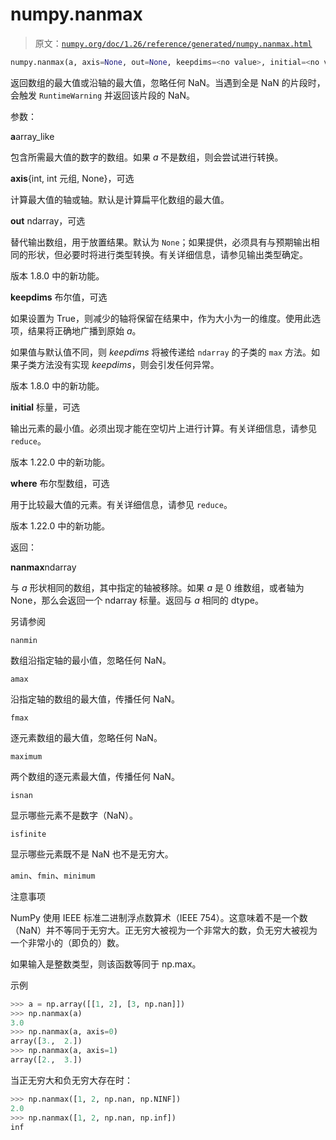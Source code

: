 # numpy.nanmax

> 原文：[`numpy.org/doc/1.26/reference/generated/numpy.nanmax.html`](https://numpy.org/doc/1.26/reference/generated/numpy.nanmax.html)

```py
numpy.nanmax(a, axis=None, out=None, keepdims=<no value>, initial=<no value>, where=<no value>)
```

返回数组的最大值或沿轴的最大值，忽略任何 NaN。当遇到全是 NaN 的片段时，会触发 `RuntimeWarning` 并返回该片段的 NaN。

参数：

**a**array_like

包含所需最大值的数字的数组。如果 *a* 不是数组，则会尝试进行转换。

**axis**{int, int 元组, None}，可选

计算最大值的轴或轴。默认是计算扁平化数组的最大值。

**out** ndarray，可选

替代输出数组，用于放置结果。默认为 `None`；如果提供，必须具有与预期输出相同的形状，但必要时将进行类型转换。有关详细信息，请参见输出类型确定。

版本 1.8.0 中的新功能。

**keepdims** 布尔值，可选

如果设置为 True，则减少的轴将保留在结果中，作为大小为一的维度。使用此选项，结果将正确地广播到原始 *a*。

如果值与默认值不同，则 *keepdims* 将被传递给 `ndarray` 的子类的 `max` 方法。如果子类方法没有实现 *keepdims*，则会引发任何异常。

版本 1.8.0 中的新功能。

**initial** 标量，可选

输出元素的最小值。必须出现才能在空切片上进行计算。有关详细信息，请参见`reduce`。

版本 1.22.0 中的新功能。

**where** 布尔型数组，可选

用于比较最大值的元素。有关详细信息，请参见 `reduce`。

版本 1.22.0 中的新功能。

返回：

**nanmax**ndarray

与 *a* 形状相同的数组，其中指定的轴被移除。如果 *a* 是 0 维数组，或者轴为 None，那么会返回一个 ndarray 标量。返回与 *a* 相同的 dtype。

另请参阅

`nanmin`

数组沿指定轴的最小值，忽略任何 NaN。

`amax`

沿指定轴的数组的最大值，传播任何 NaN。

`fmax`

逐元素数组的最大值，忽略任何 NaN。

`maximum`

两个数组的逐元素最大值，传播任何 NaN。

`isnan`

显示哪些元素不是数字（NaN）。

`isfinite`

显示哪些元素既不是 NaN 也不是无穷大。

`amin`、`fmin`、`minimum`

注意事项

NumPy 使用 IEEE 标准二进制浮点数算术（IEEE 754）。这意味着不是一个数（NaN）并不等同于无穷大。正无穷大被视为一个非常大的数，负无穷大被视为一个非常小的（即负的）数。

如果输入是整数类型，则该函数等同于 np.max。

示例

```py
>>> a = np.array([[1, 2], [3, np.nan]])
>>> np.nanmax(a)
3.0
>>> np.nanmax(a, axis=0)
array([3.,  2.])
>>> np.nanmax(a, axis=1)
array([2.,  3.]) 
```

当正无穷大和负无穷大存在时：

```py
>>> np.nanmax([1, 2, np.nan, np.NINF])
2.0
>>> np.nanmax([1, 2, np.nan, np.inf])
inf 
```
